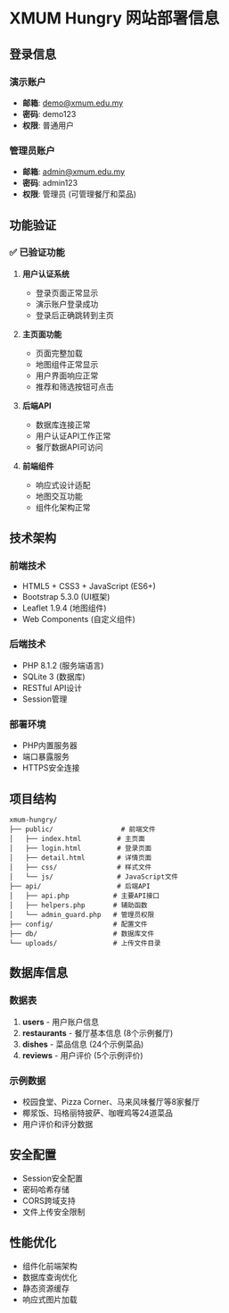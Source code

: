 # XMUM Hungry 网站部署信息

## 登录信息
### 演示账户
- **邮箱**: demo@xmum.edu.my
- **密码**: demo123
- **权限**: 普通用户

### 管理员账户
- **邮箱**: admin@xmum.edu.my
- **密码**: admin123
- **权限**: 管理员 (可管理餐厅和菜品)

## 功能验证
### ✅ 已验证功能
1. **用户认证系统**
   - 登录页面正常显示
   - 演示账户登录成功
   - 登录后正确跳转到主页

2. **主页面功能**
   - 页面完整加载
   - 地图组件正常显示
   - 用户界面响应正常
   - 推荐和筛选按钮可点击

3. **后端API**
   - 数据库连接正常
   - 用户认证API工作正常
   - 餐厅数据API可访问

4. **前端组件**
   - 响应式设计适配
   - 地图交互功能
   - 组件化架构正常

## 技术架构
### 前端技术
- HTML5 + CSS3 + JavaScript (ES6+)
- Bootstrap 5.3.0 (UI框架)
- Leaflet 1.9.4 (地图组件)
- Web Components (自定义组件)

### 后端技术
- PHP 8.1.2 (服务端语言)
- SQLite 3 (数据库)
- RESTful API设计
- Session管理

### 部署环境
- PHP内置服务器
- 端口暴露服务
- HTTPS安全连接

## 项目结构
```
xmum-hungry/
├── public/                 # 前端文件
│   ├── index.html         # 主页面
│   ├── login.html         # 登录页面
│   ├── detail.html        # 详情页面
│   ├── css/               # 样式文件
│   └── js/                # JavaScript文件
├── api/                   # 后端API
│   ├── api.php           # 主要API接口
│   ├── helpers.php       # 辅助函数
│   └── admin_guard.php   # 管理员权限
├── config/               # 配置文件
├── db/                   # 数据库文件
└── uploads/              # 上传文件目录
```

## 数据库信息
### 数据表
1. **users** - 用户账户信息
2. **restaurants** - 餐厅基本信息 (8个示例餐厅)
3. **dishes** - 菜品信息 (24个示例菜品)
4. **reviews** - 用户评价 (5个示例评价)

### 示例数据
- 校园食堂、Pizza Corner、马来风味餐厅等8家餐厅
- 椰浆饭、玛格丽特披萨、咖喱鸡等24道菜品
- 用户评价和评分数据

## 安全配置
- Session安全配置
- 密码哈希存储
- CORS跨域支持
- 文件上传安全限制

## 性能优化
- 组件化前端架构
- 数据库查询优化
- 静态资源缓存
- 响应式图片加载
